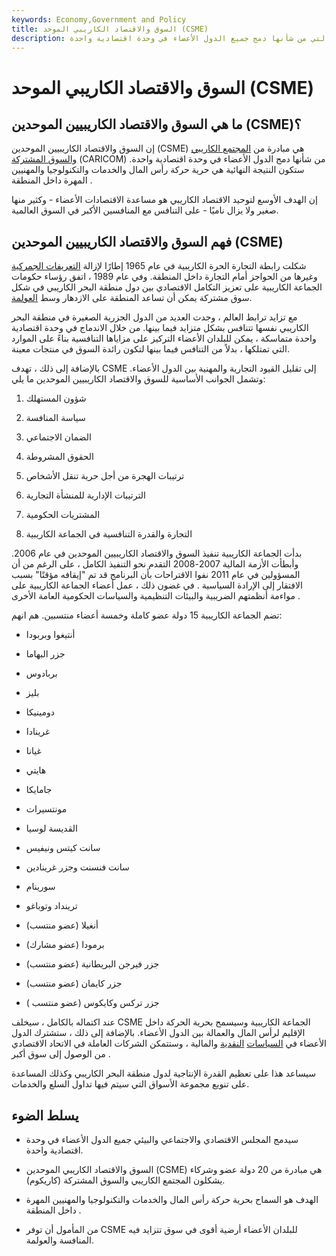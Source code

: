 ```yaml
---
keywords: Economy,Government and Policy
title: السوق والاقتصاد الكاريبي الموحد (CSME)
description: إن السوق والاقتصاد الكاريبيين الموحدين هي مبادرة يتم استكشافها وتنفيذها ببطء من قبل المجموعة الكاريبية والسوق المشتركة (كاريكوم) التي من شأنها دمج جميع الدول الأعضاء في وحدة اقتصادية واحدة.
---
```


# السوق والاقتصاد الكاريبي الموحد (CSME)
## ما هي السوق والاقتصاد الكاريبيين الموحدين (CSME)؟

إن السوق والاقتصاد الكاريبيين الموحدين (CSME) هي مبادرة من [المجتمع الكاريبي والسوق المشتركة](/caribbean-community-and-common-market-caricom) (CARICOM) من شأنها دمج الدول الأعضاء في وحدة اقتصادية واحدة. ستكون النتيجة النهائية هي حرية حركة رأس المال والخدمات والتكنولوجيا والمهنيين المهرة داخل المنطقة .

إن الهدف الأوسع لتوحيد الاقتصاد الكاريبي هو مساعدة الاقتصادات الأعضاء - وكثير منها صغير ولا يزال ناميًا - على التنافس مع المنافسين الأكبر في السوق العالمية.

## فهم السوق والاقتصاد الكاريبيين الموحدين (CSME)

شكلت رابطة التجارة الحرة الكاريبية في عام 1965 إطارًا لإزالة [التعريفات الجمركية](/tariff) وغيرها من الحواجز أمام التجارة داخل المنطقة. وفي عام 1989 ، اتفق رؤساء حكومات الجماعة الكاريبية على تعزيز التكامل الاقتصادي بين دول منطقة البحر الكاريبي في شكل سوق مشتركة يمكن أن تساعد المنطقة على الازدهار وسط [العولمة](/globalization).

مع تزايد ترابط العالم ، وجدت العديد من الدول الجزرية الصغيرة في منطقة البحر الكاريبي نفسها تتنافس بشكل متزايد فيما بينها. من خلال الاندماج في وحدة اقتصادية واحدة متماسكة ، يمكن للبلدان الأعضاء التركيز على مزاياها التنافسية بناءً على الموارد التي تمتلكها ، بدلاً من التنافس فيما بينها لتكون رائدة السوق في منتجات معينة.

بالإضافة إلى ذلك ، تهدف CSME إلى تقليل القيود التجارية والمهنية بين الدول الأعضاء. وتشمل الجوانب الأساسية للسوق والاقتصاد الكاريبيين الموحدين ما يلي:

1. شؤون المستهلك

1. سياسة المنافسة

1. الضمان الاجتماعي

1. الحقوق المشروطة

1. ترتيبات الهجرة من أجل حرية تنقل الأشخاص

1. الترتيبات الإدارية للمنشأة التجارية

1. المشتريات الحكومية

1. التجارة والقدرة التنافسية في الجماعة الكاريبية

بدأت الجماعة الكاريبية تنفيذ السوق والاقتصاد الكاريبيين الموحدين في عام 2006. وأبطأت الأزمة المالية 2007-2008 التقدم نحو التنفيذ الكامل ، على الرغم من أن المسؤولين في عام 2011 نفوا الاقتراحات بأن البرنامج قد تم "إيقافه مؤقتًا" بسبب الافتقار إلى الإرادة السياسية . في غضون ذلك ، عمل أعضاء الجماعة الكاريبية على مواءمة أنظمتهم الضريبية والبيئات التنظيمية والسياسات الحكومية العامة الأخرى .

تضم الجماعة الكاريبية 15 دولة عضو كاملة وخمسة أعضاء منتسبين. هم انهم:

- أنتيغوا وبربودا

- جزر البهاما

- بربادوس

- بليز

- دومينيكا

- غرينادا

- غيانا

- هايتي

- جامايكا

- مونتسيرات

- القديسة لوسيا

- سانت كيتس ونيفيس

- سانت فنسنت وجزر غرينادين

- سورينام

- ترينداد وتوباغو

- أنغيلا (عضو منتسب)

- برمودا (عضو مشارك)

- جزر فيرجن البريطانية (عضو منتسب)

- جزر كايمان (عضو منتسب)

- جزر تركس وكايكوس (عضو منتسب )

عند اكتماله بالكامل ، سيخلف CSME الجماعة الكاريبية وسيسمح بحرية الحركة داخل الإقليم لرأس المال والعمالة بين الدول الأعضاء. بالإضافة إلى ذلك ، ستشترك الدول الأعضاء في [السياسات](/fiscalpolicy) [النقدية](/monetarypolicy) والمالية ، وستتمكن الشركات العاملة في الاتحاد الاقتصادي من الوصول إلى سوق أكبر .

سيساعد هذا على تعظيم القدرة الإنتاجية لدول منطقة البحر الكاريبي وكذلك المساعدة على تنويع مجموعة الأسواق التي سيتم فيها تداول السلع والخدمات.

## يسلط الضوء

- سيدمج المجلس الاقتصادي والاجتماعي والبيئي جميع الدول الأعضاء في وحدة اقتصادية واحدة.

- السوق والاقتصاد الكاريبي الموحدين (CSME) هي مبادرة من 20 دولة عضو وشركاء يشكلون المجتمع الكاريبي والسوق المشتركة (كاريكوم).

- الهدف هو السماح بحرية حركة رأس المال والخدمات والتكنولوجيا والمهنيين المهرة داخل المنطقة .

- من المأمول أن توفر CSME للبلدان الأعضاء أرضية أقوى في سوق تتزايد فيه المنافسة والعولمة.

